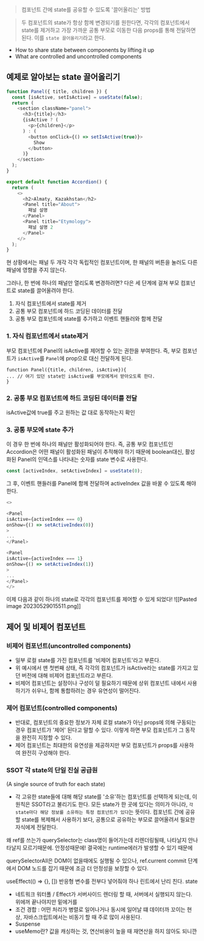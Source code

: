 > 컴포넌트 간에 state를 공유할 수 있도록 '끌어올리는' 방법

> 두 컴포넌트의 state가 항상 함께 변경되기를 원한다면, 각각의 컴포넌트에서 state를 제거하고 가장 가까운 공통 부모로 이동한 다음 props를 통해 전달하면 된다. 이를 `state 끌어올리기`라고 한다.

- How to share state between components by lifting it up
- What are controlled and uncontrolled components
## 예제로 알아보는 state 끌어올리기
```js
function Panel({ title, children }) {
  const [isActive, setIsActive] = useState(false);
  return (
    <section className="panel">
      <h3>{title}</h3>
      {isActive ? (
        <p>{children}</p>
      ) : (
        <button onClick={() => setIsActive(true)}>
          Show
        </button>
      )}
    </section>
  );
}

export default function Accordion() {
  return (
    <>
      <h2>Almaty, Kazakhstan</h2>
      <Panel title="About">
        패널 설명
      </Panel>
      <Panel title="Etymology">
        패널 설명 2
      </Panel>
    </>
  );
}
```

현 상황에서는 패널 두 개각 각각 독립적인 컴포넌트이며, 한 패널의 버튼을 눌러도 다른 패널에 영향을 주지 않는다.

그러나, 한 번에 하나의 패널만 열리도록 변경하려면? 
다은 세 단계에 걸쳐 부모 컴포넌트로 state를 끌어올려야 한다.
1. 자식 컴포넌트에서 state를 제거
2. 공통 부모 컴포넌트에 하드 코딩된 데이터를 전달
3. 공통 부모 컴포넌트에 state를 추가하고 이벤트 핸들러와 함께 전달

### 1. 자식 컴포넌트에서 state제거
부모 컴포넌트에 Panel의 isActive를 제어할 수 있는 권한을 부여한다. 즉, 부모 컴포넌트가 `isActive`를 `Panel`에 prop으로 대신 전달하게 된다. 
```
function Panel({title, children, isActive}){
... // 여기 있던 state인 isActive를 부모에게서 받아오도록 한다.
}
```

### 2. 공통 부모 컴포넌트에 하드 코딩된 데이터를 전달
isActive값에 true를 주고 원하는 값 대로 동작하는지 확인

### 3. 공통 부모에 state 추가
이 경우 한 번에 하나의 패널만 활성화되어야 한다. 즉, 공통 부모 컴포넌트인 Accordion은 어떤 패널이 활성화된 패널이 추적해야 하기 때문에 boolean대신, 활성화된 Panel의 인덱스를 나타내는 숫자를 state 변수로 사용한다.
```js
const [activeIndex, setActiveIndex] = useState(0);
```

그 후, 이벤트 핸들러를 Panel에 함께 전달하며 activeIndex 값을 바꿀 수 있도록 해야 한다.
```js
<>  

<Panel  
isActive={activeIndex === 0}  
onShow={() => setActiveIndex(0)}  
>  
...  
</Panel>  

<Panel  
isActive={activeIndex === 1}  
onShow={() => setActiveIndex(1)}  
>  
...  
</Panel>  
</>
```

이제 다음과 같이 하나의 state로 각각의 컴포넌트를 제어할 수 있게 되었다!
![[Pasted image 20230529015511.png]]

## 제어 및 비제어 컴포넌트
### 비제어 컴포넌트(uncontrolled components)
- 일부 로컬 state를 가진 컴포넌트를 '비제어 컴포넌트'라고 부른다. 
- 위 예시에서 맨 첫번째 상태, 즉 각각의 컴포넌트가 isActive라는 state를 가지고 있던 버전에 대해 비제어 컴포넌트라고 부른다.
- 비제어 컴포넌트는 설정이나 구성이 덜 필요하기 때문에 상위 컴포넌트 내에서 사용하기가 쉬우나, 함께 통합하려는 경우 유연성이 떨어진다.

### 제어 컴포넌트(controlled components)
- 반대로, 컴포넌트의 중요한 정보가 자체 로컬 state가 아닌 props에 의해 구동되는 경우 컴포넌트가 '제어' 된다고 말할 수 있다. 이렇게 하면 부모 컴포넌트가 그 동작을 완전히 지정할 수 있다.
- 제어 컴포넌트는 최대한의 유연성을 제공하지만 부모 컴포넌트가 props를 사용하여 완전히 구성해야 한다.

### SSOT 각 state의 단일 진실 공급원
(A single source of truth for each state)
- 각 고유한 state들에 대해 해당 state를 '소유'하는 컴포넌트를 선택하게 되는데, 이 원칙은 SSOT라고 불리기도 한다. 모든 state가 한 곳에 있다는 의미가 아니라, `각 state마다 해당 정보를 소유하는 특정 컴포넌트가 있다`는 뜻이다. 컴포넌트 간에 공유할 state를 복제해서 사용하기 보다, 공통으로 공유하는 부모로 끌어올려서 필요한 자식에게 전달한다.


왜 ref를 쓰는가 querySelector는 class명이 들어가는데 리렌더링될때, 나타날지 안나타날지 모르기때문에. 안정성때문에! 결국에는 runtime에러가 발생할 수 있기 때문에 

querySelectorAll은 DOM이 없을때에도 실행될 수 있으나, ref.current commit 단계에서 DOM 노드를 잡기 때문에 조금 더 안정성을 보장할 수 있다. 

useEffect(() => {}, []) 
반응형 변수를 전부다 넣어줘야 하나 린트에서 난리 친다. 
state

- 네트워크 워터폴  / Effect가 서버사이드 렌더링 할 때, 서버에서 실행되지 않는다. 위에꺼 끝나야지만 밑에거를 
- 조건 경합 :  어떤 처리가 병렬로 일어나거나 동시에 일어날 떄 데이터까 꼬이는 현상, 자바스크립트에서는 비동기 할 때 주로 많이 사용된다. 
- Suspense
- useMemo란? 값을 캐싱하는 것, 연산비용이 높을 때 재연산을 하지 않아도 되니깐 